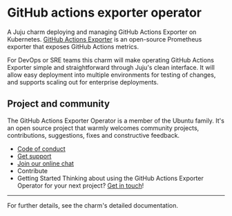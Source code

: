 # GitHub actions exporter operator

A Juju charm deploying and managing GitHub Actions Exporter on Kubernetes. [GitHub Actions Exporter](https://github.com/cpanato/github_actions_exporter) is an
open-source Prometheus exporter that exposes GitHub Actions metrics.

For DevOps or SRE teams this charm will make operating GitHub Actions Exporter simple and
straightforward through Juju's clean interface. It will allow easy deployment
into multiple environments for testing of changes, and supports scaling out for
enterprise deployments.

## Project and community

The GitHub Actions Exporter Operator is a member of the Ubuntu family. It's an open source
project that warmly welcomes community projects, contributions, suggestions,
fixes and constructive feedback.
* [Code of conduct](https://ubuntu.com/community/code-of-conduct)
* [Get support](https://discourse.charmhub.io/)
* [Join our online chat](https://chat.charmhub.io/charmhub/channels/charm-dev)
* Contribute
* Getting Started
Thinking about using the GitHub Actions Exporter Operator for your next project? [Get in touch](https://chat.charmhub.io/charmhub/channels/charm-dev)!

---

For further details, see the charm's detailed documentation.
